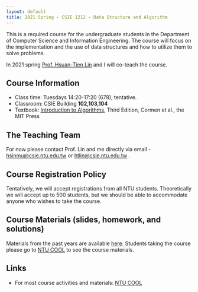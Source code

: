 ```yaml
---
layout: default
title: 2021 Spring - CSIE 1212 - Data Structure and Algorithm
---
```



This is a required course for the undergraduate students in the Department of Computer Science and Information Engineering. The course will focus on the implementation and the use of data structures and how to utilize them to solve problems.

In 2021 spring [Prof. Hsuan-Tien Lin](https://www.csie.ntu.edu.tw/~htlin/) and I will co-teach the course.


## Course Information ##

  - Class time: Tuesdays 14:20-17:20 (678), tentative.
  - Classroom: CSIE Building __102,103,104__ 
  - Textbook: [Introduction to Algorithms](https://www.amazon.com/Introduction-Algorithms-Third-Thomas-Cormen/dp/0262033844), Third Edition, Cormen et al., the MIT Press

## The Teaching Team ##

For now please contact Prof. Lin and me directly via email - hsinmu@csie.ntu.edu.tw or htlin@csie.ntu.edu.tw .
<!-- Contact us via email at [dsa1@csie.ntu.edu.tw](mailto:dsa1.csie.ntu.edu.tw) (will be forwarded to the instructor and all TAs).
 -->



## Course Registration Policy ##
Tentatively, we will accept registrations from all NTU students. Theoretically we will accept up to 500 students, but we should be able to accommodate anyone who wishes to take the course. 

<!-- We will accept registrations (加選) up to the **maximum allowed number of students of the classroom** (~150). If we cannot accommodate all students, we will allow registration in the given order:
 - 資訊工程系大一雙班
 - 資訊工程系大四(及以上) > 大三 > 大二 > 大一(單班)
 - 資訊學群研究所
 - 電機資訊學院其他學生
 - 其他學院學生
 - 外校學生: 台師大、台科大學生 (三校聯盟) >其他外校學生

 -->
<!-- Students who wish to register for the course need to fill out an online application form, and will be processed according to the priority above. Those who get in will receive an email containing a registration code in the second week of the semester.
 -->

## Course Materials (slides, homework, and solutions)
Materials from the past years are available [here](https://www.csie.ntu.edu.tw/~hsinmu/courses/).
Students taking the course please go to [NTU COOL](https://cool.ntu.edu.tw) to see the course materials.

## Links ##
 - For most course activities and materials: [NTU COOL](https://cool.ntu.edu.tw)
